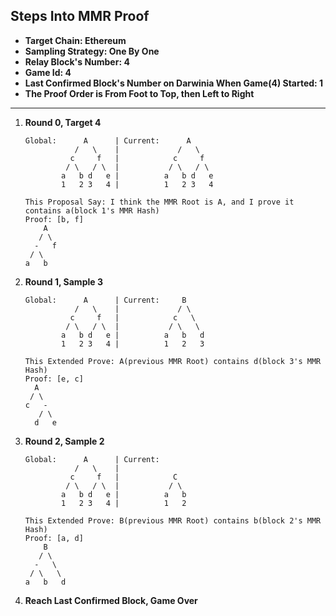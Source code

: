 ## Steps Into MMR Proof

- **Target Chain: Ethereum**
- **Sampling Strategy: One By One**
- **Relay Block's Number: 4**
- **Game Id: 4**
- **Last Confirmed Block's Number on Darwinia When Game(4) Started: 1**
- **The Proof Order is From Foot to Top, then Left to Right**

---

1. **Round 0, Target 4**
	```
	Global:      A      | Current:      A
	           /   \    |             /   \
	          c     f   |            c     f
	         / \   / \  |           / \   / \
	        a   b d   e |          a   b d   e
	        1   2 3   4 |          1   2 3   4

	This Proposal Say: I think the MMR Root is A, and I prove it contains a(block 1's MMR Hash)
	Proof: [b, f]
	    A
	   / \
	  -   f
	 / \
	a   b
	```

1. **Round 1, Sample 3**
	```
	Global:      A      | Current:     B
	           /   \    |             / \
	          c     f   |            c   \
	         / \   / \  |           / \   \
	        a   b d   e |          a   b   d
	        1   2 3   4 |          1   2   3

	This Extended Prove: A(previous MMR Root) contains d(block 3's MMR Hash)
	Proof: [e, c]
	  A
	 / \
	c   -
	   / \
	  d   e
	```

1. **Round 2, Sample 2**
	```
	Global:      A      | Current:
	           /   \    |
	          c     f   |            C
	         / \   / \  |           / \
	        a   b d   e |          a   b
	        1   2 3   4 |          1   2

	This Extended Prove: B(previous MMR Root) contains b(block 2's MMR Hash)
	Proof: [a, d]
	    B
	   / \
	  -   \
	 / \   \
	a   b   d
	```

1. **Reach Last Confirmed Block, Game Over**
